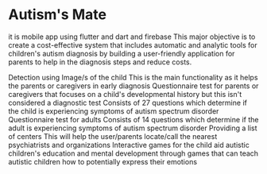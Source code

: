 # Autism's Mate
it is mobile app using flutter and dart and firebase This major objective is to create a cost-effective system that includes automatic and analytic tools for children's autism diagnosis by building a user-friendly application for parents to help in the diagnosis steps and reduce costs. 

Detection using Image/s of the child
This is the main functionality as it helps the parents or caregivers in early diagnosis 
Questionnaire test for parents or caregivers that focuses on a child's developmental history but this isn't considered a diagnostic test
Consists of 27 questions which determine if the child is experiencing symptoms of autism spectrum disorder 
Questionnaire test for adults 
Consists of 14 questions which determine if the adult is experiencing symptoms of autism spectrum disorder
Providing a list of centers
This will help the user/parents locate/call the nearest psychiatrists and organizations 
Interactive games for the child 
aid autistic children's education and mental development through games that can teach autistic children how to potentially express their emotions
